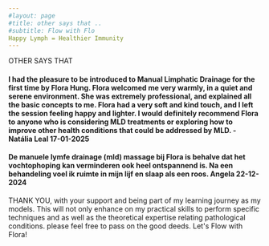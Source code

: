 ```yaml
---
#layout: page
#title: other says that ..
#subtitle: Flow with Flo
Happy Lymph = Healthier Immunity
---
```


OTHER SAYS THAT
#### I had the pleasure to be introduced to Manual Limphatic Drainage for the first time by Flora Hung. Flora welcomed me very warmly, in a quiet and serene environment. She was extremely professional, and explained all the basic concepts to me. Flora had a very soft and kind touch, and I left the session feeling happy and lighter. I would definitely recommend Flora to anyone who is considering MLD treatments or exploring how to improve other health conditions that could be addressed by MLD. - Natália Leal 17-01-2025


#### De manuele lymfe drainage (mld) massage bij Flora is behalve dat het vochtophoping kan verminderen ook heel ontspannend is. Na een behandeling voel ik ruimte in mijn lijf en slaap als een roos. Angela 22-12-2024


THANK YOU,
with your support and being part of my learning journey as my models. 
This will not only enhance on my practical skills to perform specific techniques and as well as the theoretical expertise relating pathological conditions. please feel free to pass on the good deeds. 
Let's Flow with Flora!





